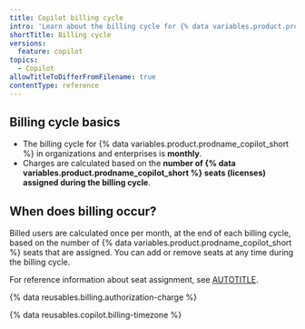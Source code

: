 ```yaml
---
title: Copilot billing cycle
intro: 'Learn about the billing cycle for {% data variables.product.prodname_copilot %} in organizations and enterprises.'
shortTitle: Billing cycle
versions:
  feature: copilot
topics:
  - Copilot
allowTitleToDifferFromFilename: true
contentType: reference
---
```


## Billing cycle basics

* The billing cycle for {% data variables.product.prodname_copilot_short %} in organizations and enterprises is **monthly**.
* Charges are calculated based on the **number of {% data variables.product.prodname_copilot_short %} seats (licenses) assigned during the billing cycle**.

## When does billing occur?

Billed users are calculated once per month, at the end of each billing cycle, based on the number of {% data variables.product.prodname_copilot_short %} seats that are assigned. You can add or remove seats at any time during the billing cycle.

For reference information about seat assignment, see [AUTOTITLE](/copilot/reference/copilot-billing/seat-assignment).

{% data reusables.billing.authorization-charge %}

{% data reusables.copilot.billing-timezone %}
